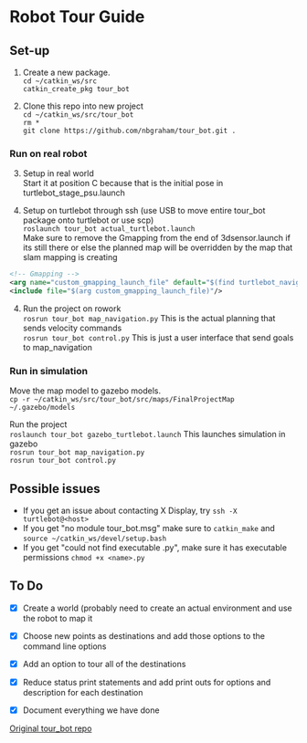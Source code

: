 # Robot Tour Guide
## Set-up
1. Create a new package.  
`cd ~/catkin_ws/src`  
`catkin_create_pkg tour_bot`  

2. Clone this repo into new project  
  `cd ~/catkin_ws/src/tour_bot`  
  `rm *`  
  `git clone https://github.com/nbgraham/tour_bot.git .`  


### Run on real robot
3. Setup in real world  
  Start it at position C because that is the initial pose in turtlebot_stage_psu.launch

3. Setup on turtlebot through ssh (use USB to move entire tour_bot package onto turtlebot or use scp)  
  `roslaunch tour_bot actual_turtlebot.launch`  
  Make sure to remove the Gmapping from the end of 3dsensor.launch if its still there or else the planned map will be overridden by the map that slam mapping is creating  
  ```xml
  <!-- Gmapping -->
  <arg name="custom_gmapping_launch_file" default="$(find turtlebot_navigation)/launch/includes/gmapping/$(arg 3d_sensor)_gmapping.launch.xml"/>
  <include file="$(arg custom_gmapping_launch_file)"/>
  ```

4. Run the project on rowork  
  `rosrun tour_bot map_navigation.py` This is the actual planning that sends velocity commands  
  `rosrun tour_bot control.py` This is just a user interface that send goals to map_navigation


### Run in simulation
Move the map model to gazebo models.  
`cp -r ~/catkin_ws/src/tour_bot/src/maps/FinalProjectMap ~/.gazebo/models`

Run the project  
`roslaunch tour_bot gazebo_turtlebot.launch` This launches simulation in gazebo  
`rosrun tour_bot map_navigation.py`  
`rosrun tour_bot control.py`  

## Possible issues
 - If you get an issue about contacting X Display, try `ssh -X turtlebot@<host>`  
 - If you get "no module tour_bot.msg" make sure to `catkin_make` and `source ~/catkin_ws/devel/setup.bash`  
 - If you get "could not find executable <name>.py", make sure it has executable permissions `chmod +x <name>.py`

## To Do
 - [x] Create a world (probably need to create an actual environment and use the robot to map it
 - [x] Choose new points as destinations and add those options to the command line options
 - [x] Add an option to tour all of the destinations
 - [x] Reduce status print statements and add print outs for options and description for each destination
 - [x] Document everything we have done


 [Original tour_bot repo](https://github.com/aniskoubaa/tour_bot)  
